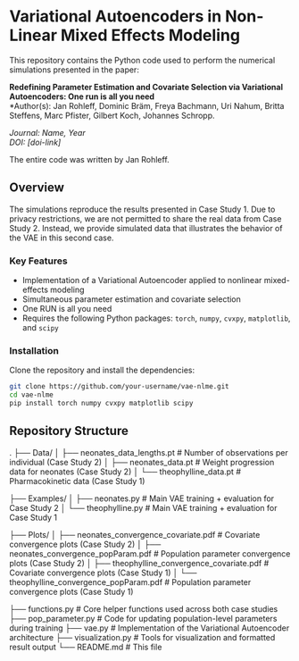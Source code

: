 # Variational Autoencoders in Non-Linear Mixed Effects Modeling

This repository contains the Python code used to perform the numerical simulations presented in the paper:

**Redefining Parameter Estimation and Covariate Selection via Variational Autoencoders: One run is all you need**  
*Author(s): Jan Rohleff, Dominic Bräm, Freya Bachmann, Uri Nahum, Britta Steffens, 
Marc Pfister, Gilbert Koch, Johannes Schropp.

*Journal: Name, Year*  
*DOI: [doi-link]*

The entire code was written by Jan Rohleff.

## Overview

The simulations reproduce the results presented in Case Study 1. Due to privacy restrictions, we are not permitted to share the real data from Case Study 2. Instead, we provide simulated data that illustrates the behavior of the VAE in this second case.

### Key Features

- Implementation of a Variational Autoencoder applied to nonlinear mixed-effects modeling
- Simultaneous parameter estimation and covariate selection
- One RUN is all you need
-  Requires the following Python packages: `torch`, `numpy`, `cvxpy`, `matplotlib`, and `scipy`


### Installation

Clone the repository and install the dependencies:

```bash
git clone https://github.com/your-username/vae-nlme.git
cd vae-nlme
pip install torch numpy cvxpy matplotlib scipy
```


## Repository Structure
.
├── Data/
│   ├── neonates_data_lengths.pt      # Number of observations per individual (Case Study 2)
│   ├── neonates_data.pt              # Weight progression data for neonates (Case Study 2)
│   └── theophylline_data.pt          # Pharmacokinetic data (Case Study 1)

├── Examples/
│   ├── neonates.py                   # Main VAE training + evaluation for Case Study 2
│   └── theophylline.py               # Main VAE training + evaluation for Case Study 1

├── Plots/
│   ├── neonates_convergence_covariate.pdf        # Covariate convergence plots (Case Study 2)
│   ├── neonates_convergence_popParam.pdf         # Population parameter convergence plots (Case Study 2)
│   ├── theophylline_convergence_covariate.pdf    # Covariate convergence plots (Case Study 1)
│   └── theophylline_convergence_popParam.pdf     # Population parameter convergence plots (Case Study 1)

├── functions.py          # Core helper functions used across both case studies
├── pop_parameter.py      # Code for updating population-level parameters during training
├── vae.py                # Implementation of the Variational Autoencoder architecture
├── visualization.py      # Tools for visualization and formatted result output
└── README.md             # This file
     

